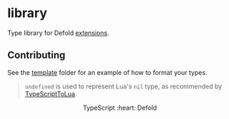 # library
Type library for Defold [extensions](https://defold.com/assets/).

## Contributing

See the [template](https://github.com/ts-defold/library/tree/main/template) folder for an example of how to format your types.

> `undefined` is used to represent Lua's `nil` type, as recommended by [TypeScriptToLua](https://typescripttolua.github.io/docs/caveats/#undefined-and-null).

<p align="center" class="h4">
  TypeScript :heart: Defold
</p>
